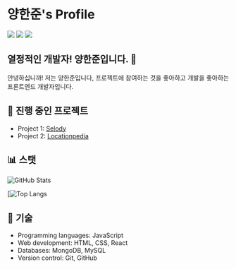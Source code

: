 # 양한준's Profile
<a href="https://mail.google.com/mail/u/0/#inbox?compose=CllgCHrjmXCxqgGChbVHQfWMKLPvzdvKxhgGdprMKfdMPZkWtJXgCrGCnqfKdDXMRPSjbPpwbkg" target="_blank"><img src="https://img.shields.io/badge/GMAIL-FFFFFF?style=for-the-badge&logo=gmail&logoColor=red"/></a>
<a href="https://kmong.com/gig/411092" target="_blank"><img src="https://img.shields.io/badge/CMONG-FFFFFF?style=for-the-badge&logo=freelancer&logoColor=yellow"/></a>
<a href="https://kmong.com/gig/411092" target="_blank"><img src="https://img.shields.io/badge/Portfolio-FFFFFF?style=for-the-badge&logo=readthedocs&logoColor=blue"/></a>

## 열정적인 개발자! 양한준입니다. 👋

안녕하십니까! 저는 양한준입니다, 프로젝트에 참여하는 것을 좋아하고 개발을 좋아하는 프론트엔드 개발자입니다.

## 🔭 진행 중인 프로젝트

- Project 1: [Selody](https://github.com/Selody-project)
- Project 2: [Locationpedia](https://github.com/97970z/Locationpedia)

## 📊 스탯

![GitHub Stats](https://github-readme-stats.vercel.app/api?username=97970z&show_icons=true&theme=tokyonight&locale=kr)

[![Top Langs](https://github-readme-stats.vercel.app/api/top-langs/?username=97970z&layout=compact&locale=kr)

## 💼 기술

- Programming languages: JavaScript
- Web development: HTML, CSS, React
- Databases: MongoDB, MySQL 
- Version control: Git, GitHub
